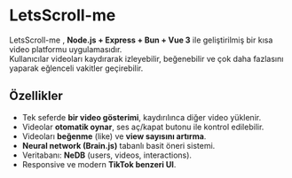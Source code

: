 # LetsScroll-me

LetsScroll-me , **Node.js + Express + Bun + Vue 3** ile geliştirilmiş bir kısa video platformu uygulamasıdır.  
Kullanıcılar videoları kaydırarak izleyebilir, beğenebilir ve çok daha fazlasını yaparak eğlenceli vakitler geçirebilir.

## Özellikler

- Tek seferde **bir video gösterimi**, kaydırılınca diğer video yüklenir.  
- Videolar **otomatik oynar**, ses aç/kapat butonu ile kontrol edilebilir.  
- Videoları **beğenme** (like) ve **view sayısını artırma**.  
- **Neural network (Brain.js)** tabanlı basit öneri sistemi.  
- Veritabanı: **NeDB** (users, videos, interactions).  
- Responsive ve modern **TikTok benzeri UI**.
